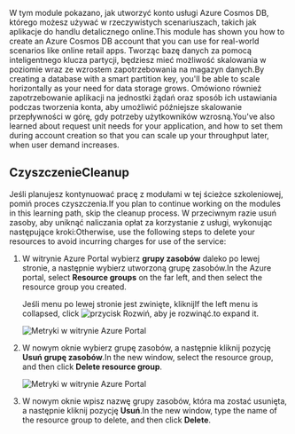 <span data-ttu-id="9035a-101">W tym module pokazano, jak utworzyć konto usługi Azure Cosmos DB, którego możesz używać w rzeczywistych scenariuszach, takich jak aplikacje do handlu detalicznego online.</span><span class="sxs-lookup"><span data-stu-id="9035a-101">This module has shown you how to create an Azure Cosmos DB account that you can use for real-world scenarios like online retail apps.</span></span> <span data-ttu-id="9035a-102">Tworząc bazę danych za pomocą inteligentnego klucza partycji, będziesz mieć możliwość skalowania w poziomie wraz ze wzrostem zapotrzebowania na magazyn danych.</span><span class="sxs-lookup"><span data-stu-id="9035a-102">By creating a database with a smart partition key, you'll be able to scale horizontally as your need for data storage grows.</span></span> <span data-ttu-id="9035a-103">Omówiono również zapotrzebowanie aplikacji na jednostki żądań oraz sposób ich ustawiania podczas tworzenia konta, aby umożliwić późniejsze skalowanie przepływności w górę, gdy potrzeby użytkowników wzrosną.</span><span class="sxs-lookup"><span data-stu-id="9035a-103">You've also learned about request unit needs for your application, and how to set them during account creation so that you can scale up your throughput later, when user demand increases.</span></span>

## <a name="cleanup"></a><span data-ttu-id="9035a-104">Czyszczenie</span><span class="sxs-lookup"><span data-stu-id="9035a-104">Cleanup</span></span>

<span data-ttu-id="9035a-105">Jeśli planujesz kontynuować pracę z modułami w tej ścieżce szkoleniowej, pomiń proces czyszczenia.</span><span class="sxs-lookup"><span data-stu-id="9035a-105">If you plan to continue working on the modules in this learning path, skip the cleanup process.</span></span> <span data-ttu-id="9035a-106">W przeciwnym razie usuń zasoby, aby uniknąć naliczania opłat za korzystanie z usługi, wykonując następujące kroki:</span><span class="sxs-lookup"><span data-stu-id="9035a-106">Otherwise, use the following steps to delete your resources to avoid incurring charges for use of the service:</span></span>

1. <span data-ttu-id="9035a-107">W witrynie Azure Portal wybierz **grupy zasobów** daleko po lewej stronie, a następnie wybierz utworzoną grupę zasobów.</span><span class="sxs-lookup"><span data-stu-id="9035a-107">In the Azure portal, select **Resource groups** on the far left, and then select the resource group you created.</span></span>  

    <span data-ttu-id="9035a-108">Jeśli menu po lewej stronie jest zwinięte, kliknij</span><span class="sxs-lookup"><span data-stu-id="9035a-108">If the left menu is collapsed, click</span></span> ![przycisk Rozwiń,](../media/5-create-a-database-and-collection/expand.png) <span data-ttu-id="9035a-110">aby je rozwinąć.</span><span class="sxs-lookup"><span data-stu-id="9035a-110">to expand it.</span></span>

   ![Metryki w witrynie Azure Portal](../media/5-create-a-database-and-collection/delete-resources-select.png)

2. <span data-ttu-id="9035a-112">W nowym oknie wybierz grupę zasobów, a następnie kliknij pozycję **Usuń grupę zasobów**.</span><span class="sxs-lookup"><span data-stu-id="9035a-112">In the new window, select the resource group, and then click **Delete resource group**.</span></span>

   ![Metryki w witrynie Azure Portal](../media/5-create-a-database-and-collection/delete-resources.png)

3. <span data-ttu-id="9035a-114">W nowym oknie wpisz nazwę grupy zasobów, która ma zostać usunięta, a następnie kliknij pozycję **Usuń**.</span><span class="sxs-lookup"><span data-stu-id="9035a-114">In the new window, type the name of the resource group to delete, and then click **Delete**.</span></span>

